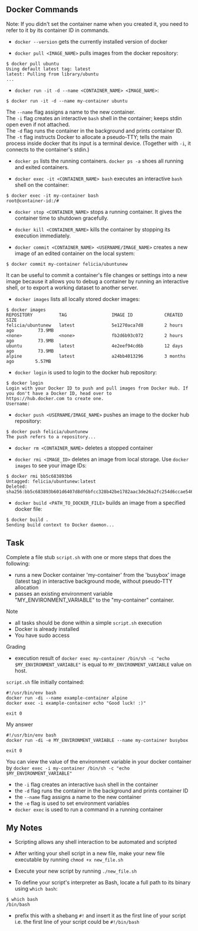 ## Docker Commands

Note: If you didn't set the container name when you created it, you need to refer to it by its container ID in commands.

- `docker --version` gets the currently installed version of docker

- `docker pull <IMAGE_NAME>` pulls images from the docker repository:
```
$ docker pull ubuntu
Using default latest tag: latest
latest: Pulling from library/ubuntu
...
```

- `docker run -it -d --name <CONTAINER_NAME> <IMAGE_NAME>`:
```
$ docker run -it -d --name my-container ubuntu
```
The `--name` flag assigns a name to the new container.  
The `-i` flag creates an interactive `bash` shell in the container; keeps stdin open even if not attached.  
The `-d` flag runs the container in the background and prints container ID.  
The `-t` flag instructs Docker to allocate a pseudo-TTY; tells the main process inside docker that its input is a
terminal device. (Together with `-i`, it connects to the container's stdin.)

- `docker ps` lists the running containers. `docker ps -a` shoes all running and exited containers.

- `docker exec -it <CONTAINER_NAME> bash` executes an interactive `bash` shell on the container:
```
$ docker exec -it my-container bash
root@container-id:/#
```

- `docker stop <CONTAINER_NAME>` stops a running container. It gives the container time to shutdown gracefully.

- `docker kill <CONTAINER_NAME>` kills the container by stopping its execution immediately.

- `docker commit <CONTAINER_NAME> <USERNAME/IMAGE_NAME>` creates a new image of an edited container on the local system:
```
$ docker commit my-container felicia/ubuntunew
```
It can be useful to commit a container's file changes or settings into a new image because it allows you to debug a
container by running an interactive shell, or to export a working dataset to another server.  

- `docker images` lists all locally stored docker images:
```
$ docker images
REPOSITORY          TAG                 IMAGE ID            CREATED             SIZE
felicia/ubuntunew   latest              5e1270aca7d8        2 hours ago         73.9MB
<none>              <none>              fb2d6b93c072        2 hours ago         73.9MB
ubuntu              latest              4e2eef94cd6b        12 days ago         73.9MB
alpine              latest              a24bb4013296        3 months ago        5.57MB
```

- `docker login` is used to login to the docker hub repository:
```
$ docker login
Login with your Docker ID to push and pull images from Docker Hub. If you don't have a Docker ID, head over to
https://hub.docker.com to create one.
Username:
```

- `docker push <USERNAME/IMAGE_NAME>` pushes an image to the docker hub repository:
```
$ docker push felicia/ubuntunew
The push refers to a repository...
```

- `docker rm <CONTAINER_NAME>` deletes a stopped container

- `docker rmi <IMAGE_ID>` deletes an image from local storage. Use `docker images` to see your image IDs:
```
$ docker rmi bb5c683893b6
Untagged: felicia/ubuntunew:latest
Deleted: sha256:bb5c683893b601d6407d8df6bfcc328b42be1782aac3de26a2fc254d6ccae546
```

- `docker build <PATH_TO_DOCKER_FILE>` builds an image from a specified docker file:
```
$ docker build .
Sending build context to Docker daemon...
```

## Task

Complete a file stub `script.sh` with one or more steps that does the following:
- runs a new Docker container
'my-container' from the 'busybox' image (latest tag) in interactive background mode, without pseudo-TTY allocation
- passes an existing environment variable "MY_ENVIRONMENT_VARIABLE" to the "my-container" container.

Note
- all tasks should be done within a simple `script.sh` execution
- Docker is already installed
- You have sudo access

Grading
- execution result of `docker exec my-container /bin/sh -c "echo $MY_ENVIRONMENT_VARIABLE"` is equal to
`MY_ENVIRONMENT_VARIABLE` value on host.

`script.sh` file initially contained:

```
#!/usr/bin/env bash
docker run -di --name example-container alpine
docker exec -i example-container echo "Good luck! :)"

exit 0
```

My answer
```
#!/usr/bin/env bash
docker run -di -e MY_ENVIRONMENT_VARIABLE --name my-container busybox

exit 0
```
You can view the value of the environment variable in your docker container by
`docker exec -i my-container /bin/sh -c "echo $MY_ENVIRONMENT_VARIABLE"`

- the `-i` flag creates an interactive `bash` shell in the container
- the `-d` flag runs the container in the background and prints container ID
- the `--name` flag assigns a name to the new container
- the `-e` flag is used to set environment variables
- `docker exec` is used to run a command in a running container

## My Notes

- Scripting allows any shell interaction to be automated and scripted
- After writing your shell script in a new file, make your new file executable by running `chmod +x new_file.sh`
- Execute your new script by running `./new_file.sh`

- To define your script's interpreter as Bash, locate a full path to its binary using `which bash`:
```
$ which bash
/bin/bash
```
- prefix this with a shebang `#!` and insert it as the first line of your script i.e. the first line of your script
could be `#!/bin/bash`

